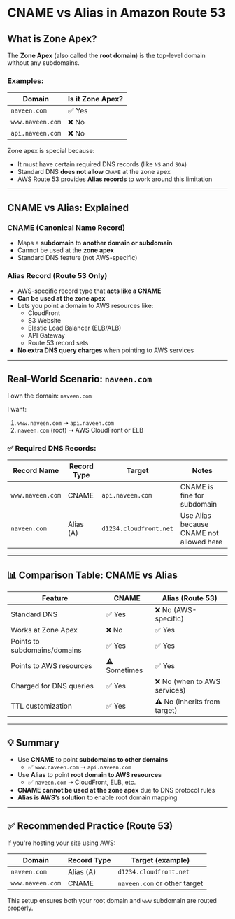 #  CNAME vs Alias in Amazon Route 53

##  What is Zone Apex?

The **Zone Apex** (also called the **root domain**) is the top-level domain without any subdomains.

### Examples:
| Domain                  | Is it Zone Apex? |
|-------------------------|------------------|
| `naveen.com`            | ✅ Yes           |
| `www.naveen.com`        | ❌ No            |
| `api.naveen.com`        | ❌ No            |

Zone apex is special because:
- It must have certain required DNS records (like `NS` and `SOA`)
- Standard DNS **does not allow** `CNAME` at the zone apex
- AWS Route 53 provides **Alias records** to work around this limitation

---

## CNAME vs Alias: Explained

### CNAME (Canonical Name Record)
- Maps a **subdomain** to **another domain or subdomain**
- Cannot be used at the **zone apex**
- Standard DNS feature (not AWS-specific)

### Alias Record (Route 53 Only)
- AWS-specific record type that **acts like a CNAME**
- **Can be used at the zone apex**
- Lets you point a domain to AWS resources like:
  - CloudFront
  - S3 Website
  - Elastic Load Balancer (ELB/ALB)
  - API Gateway
  - Route 53 record sets
- **No extra DNS query charges** when pointing to AWS services

---

## Real-World Scenario: `naveen.com`

I own the domain: `naveen.com`

I want:

1. `www.naveen.com` ➝ `api.naveen.com`
2. `naveen.com` (root) ➝ AWS CloudFront or ELB

### ✅ Required DNS Records:

| Record Name        | Record Type | Target                     | Notes                                     |
|--------------------|-------------|----------------------------|-------------------------------------------|
| `www.naveen.com`   | CNAME       | `api.naveen.com`           | CNAME is fine for subdomain               |
| `naveen.com`       | Alias (A)   | `d1234.cloudfront.net`     | Use Alias because CNAME not allowed here  |

---

## 📊 Comparison Table: CNAME vs Alias

| Feature                        | CNAME                     | Alias (Route 53)             |
|-------------------------------|---------------------------|------------------------------|
| Standard DNS                  | ✅ Yes                    | ❌ No (AWS-specific)         |
| Works at Zone Apex            | ❌ No                     | ✅ Yes                       |
| Points to subdomains/domains  | ✅ Yes                    | ✅ Yes                       |
| Points to AWS resources       | ⚠️ Sometimes              | ✅ Yes                       |
| Charged for DNS queries       | ✅ Yes                    | ❌ No (when to AWS services) |
| TTL customization             | ✅ Yes                    | ⚠️ No (inherits from target) |

---

## 💡 Summary

- Use **CNAME** to point **subdomains to other domains**
  - ✅ `www.naveen.com` ➝ `api.naveen.com`
- Use **Alias** to point **root domain to AWS resources**
  - ✅ `naveen.com` ➝ CloudFront, ELB, etc.
- **CNAME cannot be used at the zone apex** due to DNS protocol rules
- **Alias is AWS’s solution** to enable root domain mapping

---

## ✅ Recommended Practice (Route 53)

If you're hosting your site using AWS:

| Domain            | Record Type | Target (example)             |
|-------------------|-------------|------------------------------|
| `naveen.com`      | Alias (A)   | `d1234.cloudfront.net`       |
| `www.naveen.com`  | CNAME       | `naveen.com` or other target |

This setup ensures both your root domain and `www` subdomain are routed properly.

